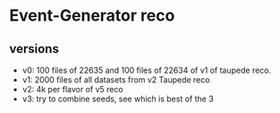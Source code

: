 # Event-Generator reco

## versions

- v0: 100 files of 22635 and 100 files of 22634 of v1 of taupede reco.
- v1: 2000 files of all datasets from v2 Taupede reco
- v2: 4k per flavor of v5 reco
- v3: try to combine seeds, see which is best of the 3